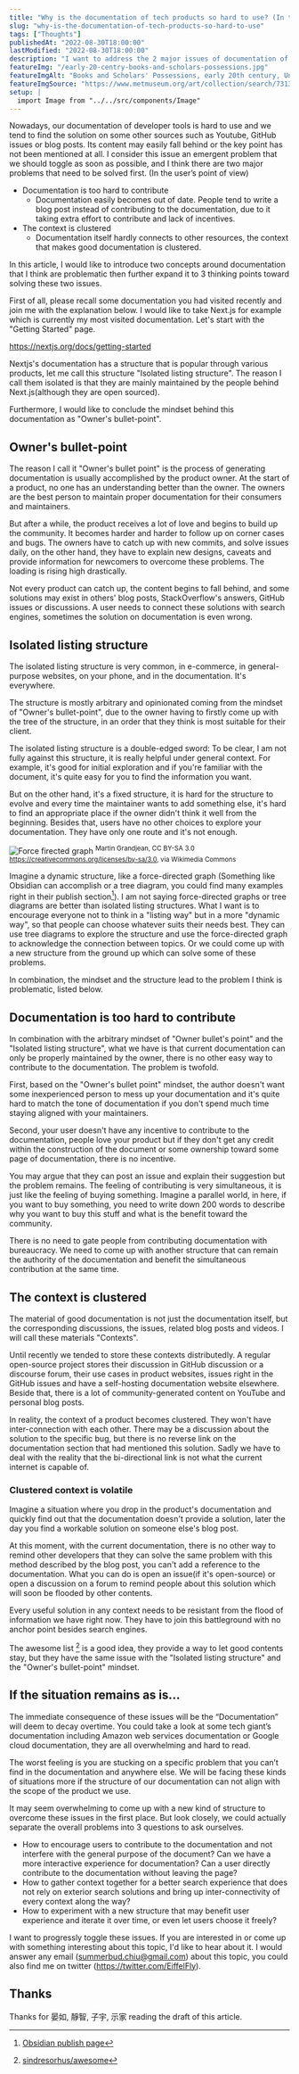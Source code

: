 ```yaml
---
title: "Why is the documentation of tech products so hard to use? (In the user’s point of view)"
slug: "why-is-the-documentation-of-tech-products-so-hard-to-use"
tags: ["Thoughts"]
publishedAt: "2022-08-30T18:00:00"
lastModified: "2022-08-30T18:00:00"
description: "I want to address the 2 major issues of documentation of tech products right now and I think if we don't address these issues, the future of programming is at danger."
featureImg: "/early-20-centry-books-and-scholars-possessions.jpg"
featureImgAlt: "Books and Scholars' Possessions, early 20th century, Unidentified artist"
featureImgSource: "https://www.metmuseum.org/art/collection/search/73134"
setup: |
  import Image from "../../src/components/Image"
---
```


Nowadays, our documentation of developer tools is hard to use and we tend to find the solution on some other sources such as Youtube, GitHub issues or blog posts. Its content may easily fall behind or the key point has not been mentioned at all. I consider this issue an emergent problem that we should toggle as soon as possible, and I think there are two major problems that need to be solved first. (In the user’s point of view)

- Documentation is too hard to contribute
  - Documentation easily becomes out of date. People tend to write a blog post instead of contributing to the documentation, due to it taking extra effort to contribute and lack of incentives.
- The context is clustered
  - Documentation itself hardly connects to other resources, the context that makes good documentation is clustered.

In this article, I would like to introduce two concepts around documentation that I think are problematic then further expand it to 3 thinking points toward solving these two issues.

First of all, please recall some documentation you had visited recently and join me with the explanation below. I would like to take Next.js for example which is currently my most visited documentation. Let's start with the "Getting Started" page.

https://nextjs.org/docs/getting-started

Nextjs's documentation has a structure that is popular through various products, let me call this structure "Isolated listing structure". The reason I call them isolated is that they are mainly maintained by the people behind Next.js(although they are open sourced).

Furthermore, I would like to conclude the mindset behind this documentation as "Owner's bullet-point".

## Owner's bullet-point
The reason I call it "Owner's bullet point" is the process of generating documentation is usually accomplished by the product owner. At the start of a product, no one has an understanding better than the owner. The owners are the best person to maintain proper documentation for their consumers and maintainers.

But after a while, the product receives a lot of love and begins to build up the community. It becomes harder and harder to follow up on corner cases and bugs. The owners have to catch up with new commits, and solve issues daily, on the other hand, they have to explain new designs, caveats and provide information for newcomers to overcome these problems. The loading is rising high drastically.

Not every product can catch up, the content begins to fall behind, and some solutions may exist in others' blog posts, StackOverflow's answers, GitHub issues or discussions. A user needs to connect these solutions with search engines, sometimes the solution on documentation is even wrong. 

## Isolated listing structure
The isolated listing structure is very common, in e-commerce, in general-purpose websites, on your phone, and in the documentation. It's everywhere. 

The structure is mostly arbitrary and opinionated coming from the mindset of "Owner's bullet-point", due to the owner having to firstly come up with the tree of the structure, in an order that they think is most suitable for their client. 

The isolated listing structure is a double-edged sword: To be clear, I am not fully against this structure, it is really helpful under general context. For example, it's good for initial exploration and if you're familiar with the document, it's quite easy for you to find the information you want.

But on the other hand, it's a fixed structure, it is hard for the structure to evolve and every time the maintainer wants to add something else, it's hard to find an appropriate place if the owner didn't think it well from the beginning. Besides that, users have no other choices to explore your documentation. They have only one route and it's not enough.

<Image
  src="/force-directed-graph.png"
  alt="Force firected graph"
/>
<sup>Martin Grandjean, CC BY-SA 3.0 <https://creativecommons.org/licenses/by-sa/3.0>, via Wikimedia Commons</sup>

Imagine a dynamic structure, like a force-directed graph (Something like Obsidian can accomplish or a tree diagram, you could find many examples right in their publish section[^1]). I am not saying force-directed graphs or tree diagrams are better than isolated listing structures. What I want is to encourage everyone not to think in a "listing way" but in a more "dynamic way", so that people can choose whatever suits their needs best. They can use tree diagrams to explore the structure and use the force-directed graph to acknowledge the connection between topics. Or we could come up with a new structure from the ground up which can solve some of these problems.

In combination, the mindset and the structure lead to the problem I think is problematic, listed below.

## Documentation is too hard to contribute
In combination with the arbitrary mindset of "Owner bullet's point" and the "Isolated listing structure", what we have is that current documentation can only be properly maintained by the owner, there is no other easy way to contribute to the documentation. The problem is twofold.

First, based on the "Owner's bullet point" mindset, the author doesn't want some inexperienced person to mess up your documentation and it's quite hard to match the tone of documentation if you don't spend much time staying aligned with your maintainers. 

Second, your user doesn't have any incentive to contribute to the documentation, people love your product but if they don't get any credit within the construction of the document or some ownership toward some page of documentation, there is no incentive.

You may argue that they can post an issue and explain their suggestion but the problem remains. The feeling of contributing is very simultaneous, it is just like the feeling of buying something. Imagine a parallel world, in here, if you want to buy something, you need to write down 200 words to describe why you want to buy this stuff and what is the benefit toward the community. 

There is no need to gate people from contributing documentation with bureaucracy. We need to come up with another structure that can remain the authority of the documentation and benefit the simultaneous contribution at the same time.

## The context is clustered
The material of good documentation is not just the documentation itself, but the corresponding discussions, the issues, related blog posts and videos. I will call these materials "Contexts".

Until recently we tended to store these contexts distributedly. A regular open-source project stores their discussion in GitHub discussion or a discourse forum, their use cases in product websites, issues right in the GitHub issues and have a self-hosting documentation website elsewhere. Beside that, there is a lot of community-generated content on YouTube and personal blog posts.

In reality, the context of a product becomes clustered. They won't have inter-connection with each other. There may be a discussion about the solution to the specific bug, but there is no reverse link on the documentation section that had mentioned this solution. Sadly we have to deal with the reality that the bi-directional link is not what the current internet is capable of.

### Clustered context is volatile
Imagine a situation where you drop in the product's documentation and quickly find out that the documentation doesn't provide a solution, later the day you find a workable solution on someone else's blog post. 

At this moment, with the current documentation, there is no other way to remind other developers that they can solve the same problem with this method described by the blog post, you can't add a reference to the documentation. What you can do is open an issue(if it's open-source) or open a discussion on a forum to remind people about this solution which will soon be flooded by other contents.

Every useful solution in any context needs to be resistant from the flood of information we have right now. They have to join this battleground with no anchor point besides search engines. 

The awesome list [^2] is a good idea, they provide a way to let good contents stay, but they have the same issue with the "Isolated listing structure" and the "Owner's bullet-point" mindset.

## If the situation remains as is…
The immediate consequence of these issues will be the “Documentation” will deem to decay overtime. You could take a look at some tech giant’s documentation including Amazon web services documentation or Google cloud documentation, they are all overwhelming and hard to read. 

The worst feeling is you are stucking on a specific problem that you can’t find in the documentation and anywhere else. We will be facing these kinds of situations more if the structure of our documentation can not align with the scope of the product we use.

It may seem overwhelming to come up with a new kind of structure to overcome these issues in the first place. But look closely, we could actually separate the overall problems into 3 questions to ask ourselves.

- How to encourage users to contribute to the documentation and not interfere with the general purpose of the document? Can we have a more interactive experience for documentation? Can a user directly contribute to the documentation without leaving the page?
- How to gather context together for a better search experience that does not rely on exterior search solutions and bring up inter-connectivity of every context along the way?
- How to experiment with a new structure that may benefit user experience and iterate it over time, or even let users choose it freely?

I want to progressly toggle these issues. If you are interested in or come up with something interesting about this topic, I'd like to hear about it. I would answer any email (summerbud.chiu@gmail.com) about this topic, you could also find me on twitter (https://twitter.com/EiffelFly).

## Thanks

Thanks for 晏如, 靜智, 子宇, 示家 reading the draft of this article.

[^1]: [Obsidian publish page](https://obsidian.md/publish)
[^2]: [sindresorhus/awesome](https://github.com/sindresorhus/awesome)